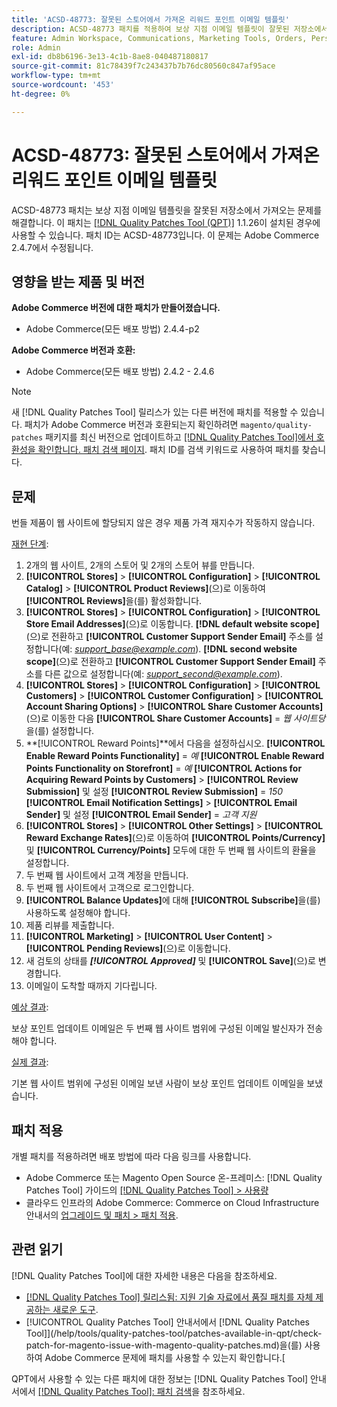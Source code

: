 ```yaml
---
title: 'ACSD-48773: 잘못된 스토어에서 가져온 리워드 포인트 이메일 템플릿'
description: ACSD-48773 패치를 적용하여 보상 지점 이메일 템플릿이 잘못된 저장소에서 가져간 Adobe Commerce 문제를 수정합니다.
feature: Admin Workspace, Communications, Marketing Tools, Orders, Personalization, Rewards
role: Admin
exl-id: db8b6196-3e13-4c1b-8ae8-040487180817
source-git-commit: 81c78439f7c243437b7b76dc80560c847af95ace
workflow-type: tm+mt
source-wordcount: '453'
ht-degree: 0%

---
```


# ACSD-48773: 잘못된 스토어에서 가져온 리워드 포인트 이메일 템플릿

ACSD-48773 패치는 보상 지점 이메일 템플릿을 잘못된 저장소에서 가져오는 문제를 해결합니다. 이 패치는 [[!DNL Quality Patches Tool (QPT)]](https://experienceleague.adobe.com/en/docs/commerce-knowledge-base/kb/announcements/commerce-announcements/magento-quality-patches-released-new-tool-to-self-serve-quality-patches) 1.1.26이 설치된 경우에 사용할 수 있습니다. 패치 ID는 ACSD-48773입니다. 이 문제는 Adobe Commerce 2.4.7에서 수정됩니다.

## 영향을 받는 제품 및 버전

**Adobe Commerce 버전에 대한 패치가 만들어졌습니다.**

* Adobe Commerce(모든 배포 방법) 2.4.4-p2

**Adobe Commerce 버전과 호환:**

* Adobe Commerce(모든 배포 방법) 2.4.2 - 2.4.6

>[!NOTE]
>
>새 [!DNL Quality Patches Tool] 릴리스가 있는 다른 버전에 패치를 적용할 수 있습니다. 패치가 Adobe Commerce 버전과 호환되는지 확인하려면 `magento/quality-patches` 패키지를 최신 버전으로 업데이트하고 [[!DNL Quality Patches Tool]에서 호환성을 확인합니다. 패치 검색 페이지](https://experienceleague.adobe.com/tools/commerce-quality-patches/index.html). 패치 ID를 검색 키워드로 사용하여 패치를 찾습니다.

## 문제

번들 제품이 웹 사이트에 할당되지 않은 경우 제품 가격 재지수가 작동하지 않습니다.

<u>재현 단계</u>:

1. 2개의 웹 사이트, 2개의 스토어 및 2개의 스토어 뷰를 만듭니다.
1. **[!UICONTROL Stores]** > **[!UICONTROL Configuration]** > **[!UICONTROL Catalog]** > **[!UICONTROL Product Reviews]**(으)로 이동하여 **[!UICONTROL Reviews]**&#x200B;을(를) 활성화합니다.
1. **[!UICONTROL Stores]** > **[!UICONTROL Configuration]** > **[!UICONTROL Store Email Addresses]**(으)로 이동합니다.
**[!DNL default website scope]**(으)로 전환하고 **[!UICONTROL Customer Support Sender Email]** 주소를 설정합니다(예: *support_base@example.com*).
**[!DNL second website scope]**(으)로 전환하고 **[!UICONTROL Customer Support Sender Email]** 주소를 다른 값으로 설정합니다(예: *support_second@example.com*).
1. **[!UICONTROL Stores]** > **[!UICONTROL Configuration]** > **[!UICONTROL Customers]** > **[!UICONTROL Customer Configuration]** > **[!UICONTROL Account Sharing Options]** > **[!UICONTROL Share Customer Accounts]**(으)로 이동한 다음 **[!UICONTROL Share Customer Accounts]** = *웹 사이트당*&#x200B;을(를) 설정합니다.
1. **[!UICONTROL Reward Points]**에서 다음을 설정하십시오.
   **[!UICONTROL Enable Reward Points Functionality]** = *예*
   **[!UICONTROL Enable Reward Points Functionality on Storefront]** = *예*
   **[!UICONTROL Actions for Acquiring Reward Points by Customers]** > **[!UICONTROL Review Submission]** 및 설정 **[!UICONTROL Review Submission]** = *150*
   **[!UICONTROL Email Notification Settings]** > **[!UICONTROL Email Sender]** 및 설정 **[!UICONTROL Email Sender]** = *고객 지원*
1. **[!UICONTROL Stores]** > **[!UICONTROL Other Settings]** > **[!UICONTROL Reward Exchange Rates]**(으)로 이동하여 **[!UICONTROL Points/Currency]** 및 **[!UICONTROL Currency/Points]** 모두에 대한 두 번째 웹 사이트의 환율을 설정합니다.
1. 두 번째 웹 사이트에서 고객 계정을 만듭니다.
1. 두 번째 웹 사이트에서 고객으로 로그인합니다.
1. **[!UICONTROL Balance Updates]**&#x200B;에 대해 **[!UICONTROL Subscribe]**&#x200B;을(를) 사용하도록 설정해야 합니다.
1. 제품 리뷰를 제출합니다.
1. **[!UICONTROL Marketing]** > **[!UICONTROL User Content]** > **[!UICONTROL Pending Reviews]**(으)로 이동합니다.
1. 새 검토의 상태를 ***[!UICONTROL Approved]*** 및 **[!UICONTROL Save]**(으)로 변경합니다.
1. 이메일이 도착할 때까지 기다립니다.

<u>예상 결과</u>:

보상 포인트 업데이트 이메일은 두 번째 웹 사이트 범위에 구성된 이메일 발신자가 전송해야 합니다.

<u>실제 결과</u>:

기본 웹 사이트 범위에 구성된 이메일 보낸 사람이 보상 포인트 업데이트 이메일을 보냈습니다.

## 패치 적용

개별 패치를 적용하려면 배포 방법에 따라 다음 링크를 사용합니다.

* Adobe Commerce 또는 Magento Open Source 온-프레미스: [!DNL Quality Patches Tool] 가이드의 [[!DNL Quality Patches Tool] > 사용량](/help/tools/quality-patches-tool/usage.md)
* 클라우드 인프라의 Adobe Commerce: Commerce on Cloud Infrastructure 안내서의 [업그레이드 및 패치 > 패치 적용](https://experienceleague.adobe.com/docs/commerce-cloud-service/user-guide/develop/upgrade/apply-patches.html).

## 관련 읽기

[!DNL Quality Patches Tool]에 대한 자세한 내용은 다음을 참조하세요.

* [[!DNL Quality Patches Tool] 릴리스됨: 지원 기술 자료에서 품질 패치를 자체 제공하는 새로운 도구](https://experienceleague.adobe.com/en/docs/commerce-knowledge-base/kb/announcements/commerce-announcements/magento-quality-patches-released-new-tool-to-self-serve-quality-patches).
* [!UICONTROL Quality Patches Tool] 안내서에서  [!DNL Quality Patches Tool]](/help/tools/quality-patches-tool/patches-available-in-qpt/check-patch-for-magento-issue-with-magento-quality-patches.md)을(를) 사용하여 Adobe Commerce 문제에 패치를 사용할 수 있는지 확인합니다.[


QPT에서 사용할 수 있는 다른 패치에 대한 정보는 [!DNL Quality Patches Tool] 안내서에서 [[!DNL Quality Patches Tool]: 패치 검색](https://experienceleague.adobe.com/tools/commerce-quality-patches/index.html)을 참조하세요.
